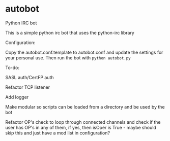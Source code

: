 autobot
=======

Python IRC bot

This is a simple python irc bot that uses the python-irc library

Configuration:

Copy the autobot.conf.template to autobot.conf and update the settings for your
personal use. Then run the bot with ```python autobot.py```

To-do:

SASL auth/CertFP auth

Refactor TCP listener

Add logger

Make modular so scripts can be loaded from a directory and be used by the bot

Refactor OP's check to loop through connected channels and check if the user has
OP's in any of them, if yes, then isOper is True - maybe should skip this and just have a mod list in configuration?
